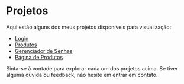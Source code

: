 # Projetos

Aqui estão alguns dos meus projetos disponíveis para visualização:

- [Login](https://nycolas-roberto.github.io/Projetos/login)
- [Produtos](https://nycolas-roberto.github.io/Projetos/produtos)
- [Gerenciador de Senhas](https://nycolas-roberto.github.io/Projetos/gerenciador-de-senhas)
- [Página de Produtos](http://pag-produtos.rf.gd)

Sinta-se à vontade para explorar cada um dos projetos acima. Se tiver alguma dúvida ou feedback, não hesite em entrar em contato.
